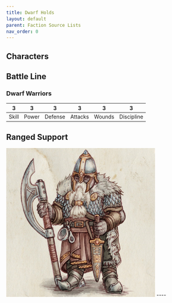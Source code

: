 ```yaml
---
title: Dwarf Holds
layout: default
parent: Faction Source Lists
nav_order: 0
---
```


## Characters


## Battle Line

### Dwarf Warriors

|**3**|**3**|**3**|**3**|**3**|**3**|
|----|----|----|----|----|----|
|Skill|Power|Defense|Attacks|Wounds|Discipline|




## Ranged Support

<img style="float: center;" src="../../assets/images/veteran.png" width="400">
----